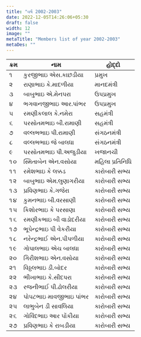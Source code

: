 ```yaml
---
title: "વર્ષ 2002-2003"
date: 2022-12-05T14:26:06+05:30
draft: false
width: 12
image: ""
metaTitle: "Members list of year 2002-2003"
metaDes: ""
---
```


| ક્રમ | નામ | હોદ્દો |
| --- | --- | --- |
| ૧ | કુરજીભાઇ એસ.કાછડીયા | પ્રમુખ |
| ૨ | રાણાભાઇ કે.માદળીયા | માનદમંત્રી |
| ૩ | બાબુભાઇ એ.મેનપરા | ઉપપ્રમુખ |
| ૪ | ભગવાનજીભાઇ આર.પાંભર | ઉપપ્રમુખ |
| ૫ | રમણીકલાલ કે.નમેરા | સહમંત્રી |
| ૬ | પરસોતમભાઇ બી.રામાણી | સહમંત્રી |
| ૭ | વલ્લભભાઇ પી.રામાણી | સંગઠનમંત્રી |
| ૮ | વલ્લભભાઇ જે બાલધા | સંગઠનમંત્રી |
| ૯ | પરસોતમભાઇ પી.અજુડીયા | ખજાનચી |
| ૧૦ | સ્મિતાબેન એન.વસોયા | મહિલા પ્રતિનિધિ |
| ૧૧ | રમેશભાઇ કે લક્કડ | કારોબારી સભ્ય |
| ૧૨ | બાબુભાઇ એમ.લુણાગરીયા | કારોબારી સભ્ય |
| ૧૩ | પ્રવિણભાઇ કે.ગજેરા | કારોબારી સભ્ય |
| ૧૪ | કુમનભાઇ બી.વરસાણી | કારોબારી સભ્ય |
| ૧૫ | કિશોરભાઇ કે પરસાણા | કારોબારી સભ્ય |
| ૧૬ | રમણીકભાઇ બી વાડોદરીયા | કારોબારી સભ્ય |
| ૧૭ | ભૂપેન્દ્રભાઇ પી વેકરીયા | કારોબારી સભ્ય |
| ૧૮ | નરેન્દ્રભાઈ એન.પીપળીયા | કારોબારી સભ્ય |
| ૧૯ | ગોપાલભાઇ એચ બાલધા | કારોબારી સભ્ય |
| ૨૦ | ગિરીશભાઇ એન.વસોયા | કારોબારી સભ્ય |
| ૨૧ | વિઠ્ઠલભાઇ ડી.બોદર | કારોબારી સભ્ય |
| ૨૨ | ભીખાભાઇ કે.સીદપરા | કારોબારી સભ્ય |
| ૨૩ | રજનીભાઈ પી.ઢોલરીયા | કારોબારી સભ્ય |
| ૨૪ | પોપટભાઇ માવજીભાઇ પાંભર | કારોબારી સભ્ય |
| ૨૫ | લાભુબેન ડી સાવલિયા | કારોબારી સભ્ય |
| ૨૬ | ગોવિંદભાઇ આર પોંકીયા | કારોબારી સભ્ય |
| ૨૭ | પ્રવિણભાઇ કે રાબડીયા | કારોબારી સભ્ય |
